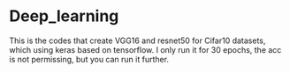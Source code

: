 # Deep_learning
This is the codes that create VGG16 and resnet50 for Cifar10 datasets, which using keras based on tensorflow.
I only run it for 30 epochs, the acc is not permissing, but you can run it further.
